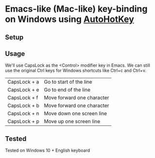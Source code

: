 # Emacs-like (Mac-like) key-binding on Windows using [AutoHotKey](https://www.autohotkey.com/)

## Setup 

## Usage

We'll use CapsLock as the \<Control> modifier key in Emacs. We can still use the original Ctrl keys for Windows shortcuts like Ctrl+c and Ctrl+v.

|   |   |
|---|---|
| CapsLock + a  | Go to start of the line |
| CapsLock + e  | Go to end of the line |
| CapsLock + f  | Move forward one character  |
| CapsLock + b  | Move forward one character  |
| CapsLock + n  | Move down one screen line  |
| CapsLock + p  | Move up one screen line  |

## Tested
Tested on Windows 10 + English keyboard